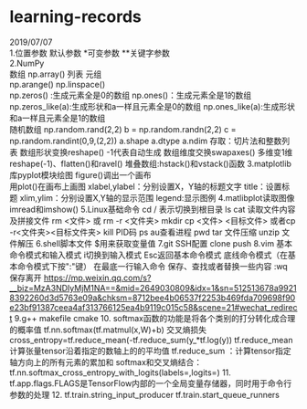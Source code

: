 # learning-records  
2019/07/07  
1.位置参数 默认参数 *可变参数 **关键字参数  
2.NumPy  
数组 np.array() 列表 元组   
np.arange() np.linspace()  
np.zeros() :生成元素全是0的数组 np.ones()：生成元素全是1的数组 np.zeros_like(a):生成形状和a一样且元素全是0的数组 np.ones_like(a):生成形状和a一样且元素全是1的数组  
随机数组 np.random.rand(2,2)   b = np.random.randn(2,2)   c = np.random.randint(0,9,(2,2))
a.shape   a.dtype   a.ndim
存取：切片法和整数列表
数组形状变换reshape() -1代表自动生成
数组维度交换swapaxes()
多维变1维reshape(-1)、flatten()和ravel()
堆叠数组:hstack()和vstack()函数
3.matplotlib库pyplot模块绘图
figure()调出一个画布  
用plot()在画布上画图 
xlabel,ylabel：分别设置X，Y轴的标题文字
title：设置标题
xlim,ylim：分别设置X,Y轴的显示范围
legend:显示图例
4.matlibplot读取图像
imread和imshow()
5.Linux基础命令
cd / 表示切换到根目录
ls
cat 读取文件内容及拼接文件
rm <文件> 或 rm -r <文件夹>
mkdir
cp <文件> <目标文件> 或者cp -r<文件夹><目标文件夹>
kill PID码 ps au查看进程
pwd
tar 文件压缩
unzip 文件解压
6.shell脚本文件
$用来获取变量值
7.git
SSH配置 clone push
8.vim
基本命令模式和输入模式    i切换到输入模式    Esc返回基本命令模式
底线命令模式（在基本命令模式下按":"键）  在最底一行输入命令  保存、查找或者替换一些内容
:wq 保存离开
https://mp.weixin.qq.com/s?__biz=MzA3NDIyMjM1NA==&mid=2649030809&idx=1&sn=512513678a99218392260d3d5763e09a&chksm=8712bee4b06537f2253b469fda709698f90e23bf91387ceea4af313766125ea4b9119c015c58&scene=21#wechat_redirect
9.g++ makefile cmake
10.
softmax函数的功能是将各个类别的打分转化成合理的概率值 tf.nn.softmax(tf.matmul(x,W)+b)
交叉熵损失 cross_entropy=tf.reduce_mean(-tf.reduce_sum(y_*tf.log(y)) 
tf.reduce_mean计算张量tensor沿着指定的数轴上的的平均值   tf.reduce_sum ：计算tensor指定轴方向上的所有元素的累加和
softmax和交叉熵结合：tf.nn.softmax_cross_entropy_with_logits(labels=,logits=)
11.
tf.app.flags.FLAGS是TensorFlow内部的一个全局变量存储器，同时用于命令行参数的处理
12.
tf.train.string_input_producer
tf.train.start_queue_runners
